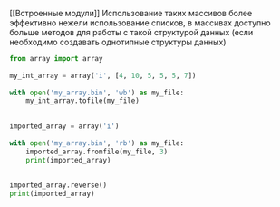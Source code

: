 [[Встроенные модули]]
Использование таких массивов более эффективно нежели использование списков, в массивах доступно больше методов для работы с такой структурой данных (если необходимо создавать однотипные структуры данных)

```Python
from array import array  
  
my_int_array = array('i', [4, 10, 5, 5, 5, 7])  
  
with open('my_array.bin', 'wb') as my_file:  
    my_int_array.tofile(my_file)  
  
  
imported_array = array('i')  
  
with open('my_array.bin', 'rb') as my_file:  
    imported_array.fromfile(my_file, 3)  
    print(imported_array)  
  
  
imported_array.reverse()  
print(imported_array)
```
